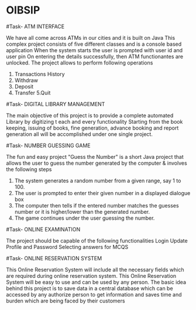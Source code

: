 # OIBSIP

#Task-
ATM INTERFACE

We have all come across ATMs in our cities and it is built on Java This complex project consists of five different classes and is a console based application When the system starts the user is prompted with user id and user pin On entering the details successfully, then ATM functionantes are unlocked. The project allows to perform following operations
1. Transactions History
2. Withdraw
3. Deposit
4. Transfer
 5.Quit



#Task-
DIGITAL LIBRARY MANAGEMENT

The main objective of this project is to provide a complete automated Library by digitizing t each and every functionality Starting from the book keeping, issuing of books, fine generation, advance booking and report generation all will be accomplished under one single project.



#Task-
NUMBER GUESSING GAME

The fun and easy project "Guess the Number" is a short Java project that allows the user to guess the number generated by the computer & involves the following steps
1. The system generates a random number from a given range, say 1 to 100.
2. The user is prompted to enter their given number in a displayed dialogue box
3. The computer then tells if the entered number matches the guesses number or it is higher/lower than the generated number. 
4. The game continues under the user guessing the number.



#Task-
ONLINE EXAMINATION

The project should be capable of the following functionalities
Login Update Profile and Password
Selecting answers for MCQS



#Task-
ONLINE RESERVATION SYSTEM

This Online Reservation System will include all the necessary fields which are required during online reservation system. This Online Reservation System will be easy to use and can be used by any person. The basic idea behind this project is to save data in a central database which can be accessed by any authorize person to get information and saves time and burden which are being faced by their customers
